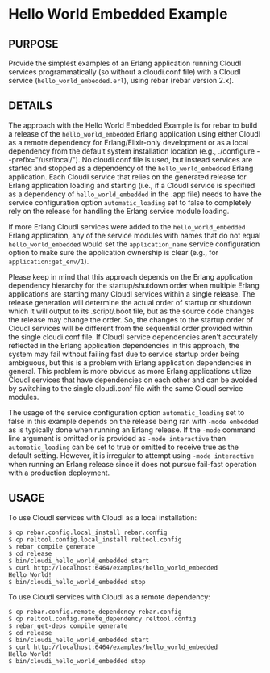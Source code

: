 # Hello World Embedded Example

## PURPOSE

Provide the simplest examples of an Erlang application running
CloudI services programmatically (so without a cloudi.conf file)
with a CloudI service (`hello_world_embedded.erl`), using rebar
(rebar version 2.x).

## DETAILS

The approach with the Hello World Embedded Example is for rebar to build a
release of the `hello_world_embedded` Erlang application using either
CloudI as a remote dependency for Erlang/Elixir-only development or as
a local dependency from the default system installation location
(e.g., ./configure --prefix="/usr/local/").  No cloudi.conf file
is used, but instead services are started and stopped as a dependency of
the `hello_world_embedded` Erlang application.  Each CloudI service that
relies on the generated release for Erlang application loading and starting
(i.e., if a CloudI service is specified as a dependency of
 `hello_world_embedded` in the .app file) needs to have the
service configuration option `automatic_loading` set to false to completely
rely on the release for handling the Erlang service module loading.

If more Erlang CloudI services were added to the `hello_world_embedded` Erlang
application, any of the service modules with names that do not equal
`hello_world_embedded` would set the `application_name` service configuration
option to make sure the application ownership is clear
(e.g., for `application:get_env/1`).

Please keep in mind that this approach depends on the Erlang application
dependency hierarchy for the startup/shutdown order when multiple
Erlang applications are starting many CloudI services within a single release.
The release generation will determine the actual order of startup or shutdown
which it will output to its .script/.boot file, but as the source code changes
the release may change the order.  So, the changes to the startup order of
CloudI services will be different from the sequential order provided within the
single cloudi.conf file.  If CloudI service dependencies aren't accurately
reflected in the Erlang application dependencies in this approach, the system
may fail without failing fast due to service startup order being ambiguous,
but this is a problem with Erlang application dependencies in general.
This problem is more obvious as more Erlang applications utilize CloudI
services that have dependencies on each other and can be avoided by switching
to the single cloudi.conf file with the same CloudI service modules.

The usage of the service configuration option `automatic_loading` set to false
in this example depends on the release being ran with `-mode embedded` as is
typically done when running an Erlang release.  If the `-mode` command line
argument is omitted or is provided as `-mode interactive` then
`automatic_loading` can be set to true or omitted to receive true as the
default setting.  However, it is irregular to attempt using `-mode interactive`
when running an Erlang release since it does not pursue fail-fast operation
with a production deployment.

## USAGE

To use CloudI services with CloudI as a local installation:

    $ cp rebar.config.local_install rebar.config
    $ cp reltool.config.local_install reltool.config
    $ rebar compile generate
    $ cd release
    $ bin/cloudi_hello_world_embedded start
    $ curl http://localhost:6464/examples/hello_world_embedded
    Hello World!
    $ bin/cloudi_hello_world_embedded stop

To use CloudI services with CloudI as a remote dependency:

    $ cp rebar.config.remote_dependency rebar.config
    $ cp reltool.config.remote_dependency reltool.config
    $ rebar get-deps compile generate
    $ cd release
    $ bin/cloudi_hello_world_embedded start
    $ curl http://localhost:6464/examples/hello_world_embedded
    Hello World!
    $ bin/cloudi_hello_world_embedded stop

